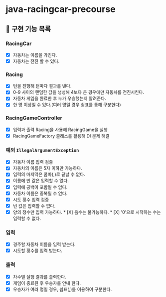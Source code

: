 # java-racingcar-precourse

## 📌 구현 기능 목록

### RacingCar

* [X]  자동차는 이름을 가진다.
* [X]  자동차는 전진 할 수 있다.

### Racing

* [X]  턴을 진행해 턴마다 결과를 낸다.
  * [X]  0-9 사이의 랜덤한 값을 생성해 4보다 큰 경우에만 자동차를 전진시킨다.
* [X]  자동차 게임을 완료한 후 누가 우승했는지 알려준다.
  * [X]  한 명 이상일 수 있다.(여러 명일 경우 쉼표를 통해 구분한다)

### RacingGameController

* [X]  입력과 출력 Racing을 사용해 RacingGame을 실행
* [X]  RacingGameFactory 클래스를 활용해 DI 문제 해결

### 예외 `IllegalArgumentException`

* [X]  자동차 이름 입력 검증
  * [X]  자동차의 이름은 5자 이하만 가능하다.
  * [X]  입력의 마지막은 콤마(,)로 끝날 수 없다.
  * [X]  이름에 빈 값은 입력할 수 없다.
  * [X]  입력에 공백이 포함될 수 없다.
  * [X]  자동차 이름은 중복될 수 없다.
* [X]  시도 횟수 입력 검증
  * [X]  빈 값은 입력할 수 없다.
  * [X]  양의 정수만 입력 가능하다.
    * [X]  음수는 불가능하다.
    * [X]  '0'으로 시작하는 수는 입력할 수 없다.

### 입력

* [X]  경주할 자동차 이름을 입력 받는다.
* [X]  시도할 횟수를 입력 받는다.

### 출력

* [X]  차수별 실행 결과를 출력한다.
* [X]  게임이 종료된 후 우승자를 안내 한다.
  * [X]  우승자가 여러 명일 경우, 쉼표(,)를 이용하여 구분한다.
